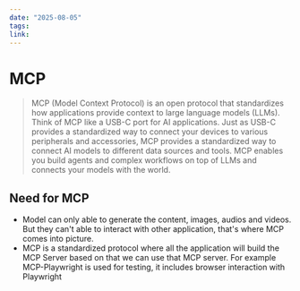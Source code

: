 ```yaml
---
date: "2025-08-05"
tags: 
link:
---
```


# MCP

> MCP (Model Context Protocol) is an open protocol that standardizes how applications provide context to large language models (LLMs). Think of MCP like a USB-C port for AI applications. Just as USB-C provides a standardized way to connect your devices to various peripherals and accessories, MCP provides a standardized way to connect AI models to different data sources and tools. MCP enables you build agents and complex workflows on top of LLMs and connects your models with the world.


## Need for MCP

- Model can only able to generate the content, images, audios and videos. But they can't able to interact with other application, that's where MCP comes into picture.
- MCP is a standardized protocol where all the application will build the MCP Server based on that we can use that MCP server. For example MCP-Playwright is used for testing, it includes browser interaction with Playwright